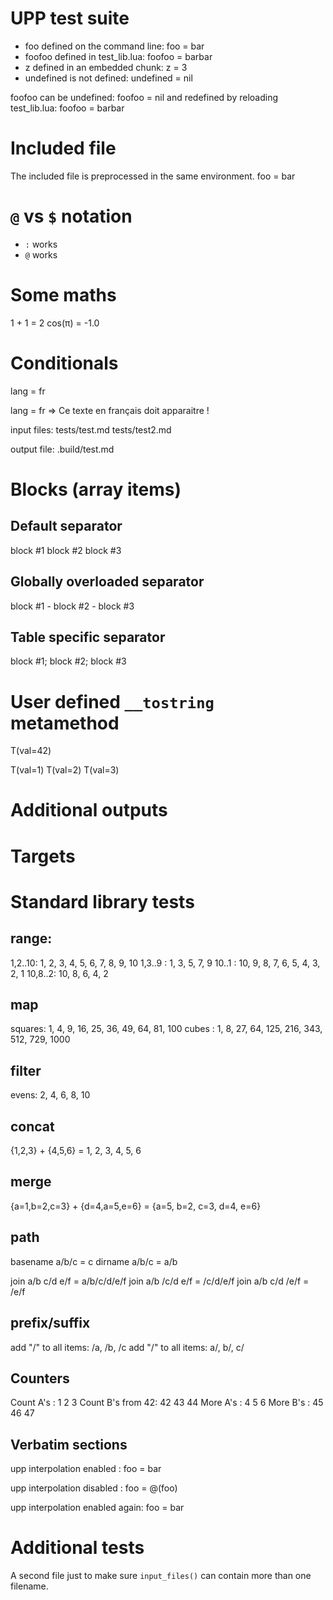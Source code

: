 # UPP test suite



- foo defined on the command line: foo = bar
- foofoo defined in test_lib.lua: foofoo = barbar
- z defined in an embedded chunk: z = 3
- undefined is not defined: undefined = nil

foofoo can be undefined: foofoo = nil
and redefined by reloading test_lib.lua: foofoo = barbar

# Included file

The included file is preprocessed in the same environment.
foo = bar


# `@` vs `$` notation





- `:` works
- `@` works

# Some maths

1 + 1 = 2
cos(π) = -1.0

# Conditionals



lang = fr

lang = fr => Ce texte en français doit apparaitre !




input files: tests/test.md tests/test2.md

output file: .build/test.md

# Blocks (array items)



## Default separator

block #1
block #2
block #3

## Globally overloaded separator


block #1 - block #2 - block #3


## Table specific separator



block #1; block #2; block #3

# User defined `__tostring` metamethod



T(val=42)



T(val=1)
T(val=2)
T(val=3)

# Additional outputs





# Targets



# Standard library tests




## range:

1,2..10: 1, 2, 3, 4, 5, 6, 7, 8, 9, 10
1,3..9 : 1, 3, 5, 7, 9
10..1  : 10, 9, 8, 7, 6, 5, 4, 3, 2, 1
10,8..2: 10, 8, 6, 4, 2

## map

squares: 1, 4, 9, 16, 25, 36, 49, 64, 81, 100
cubes  : 1, 8, 27, 64, 125, 216, 343, 512, 729, 1000

## filter

evens: 2, 4, 6, 8, 10

## concat

{1,2,3} + {4,5,6} = 1, 2, 3, 4, 5, 6

## merge

{a=1,b=2,c=3} + {d=4,a=5,e=6} = {a=5, b=2, c=3, d=4, e=6}

## path

basename a/b/c = c
dirname  a/b/c = a/b

join a/b c/d e/f = a/b/c/d/e/f
join a/b /c/d e/f = /c/d/e/f
join a/b c/d /e/f = /e/f

## prefix/suffix

add "/" to all items: /a, /b, /c
add "/" to all items: a/, b/, c/

## Counters



Count A's        : 1 2 3
Count B's from 42: 42 43 44
More A's         : 4 5 6
More B's         : 45 46 47

## Verbatim sections



upp interpolation enabled      : foo = bar

upp interpolation disabled     : foo = @(foo)

upp interpolation enabled again: foo = bar

# Additional tests

A second file just to make sure `input_files()` can contain more than one filename.

